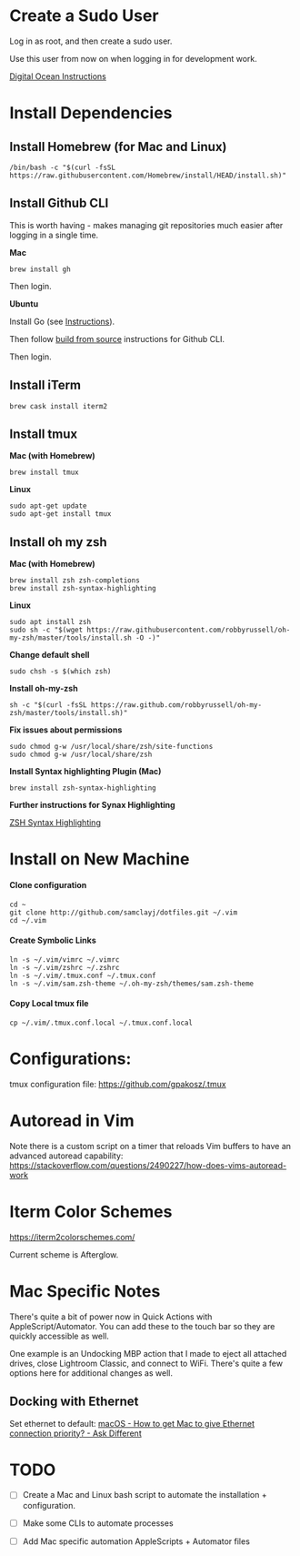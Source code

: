 # Create a Sudo User

Log in as root, and then create a sudo user. 

Use this user from now on when logging in for development work.

[Digital Ocean Instructions](https://www.digitalocean.com/community/tutorials/how-to-create-a-sudo-user-on-ubuntu-quickstart)

# Install Dependencies

## Install Homebrew (for Mac and Linux)

    /bin/bash -c "$(curl -fsSL https://raw.githubusercontent.com/Homebrew/install/HEAD/install.sh)"
    
## Install Github CLI

This is worth having - makes managing git repositories much easier after logging in a single time.

**Mac**

    brew install gh 
    
Then login.

**Ubuntu**

Install Go (see [Instructions](https://linuxize.com/post/how-to-install-go-on-ubuntu-20-04/)).

Then follow [build from source](https://github.com/cli/cli/blob/trunk/docs/source.md) instructions for Github CLI.

Then login.


## Install iTerm

    brew cask install iterm2

## Install tmux

**Mac (with Homebrew)**

    brew install tmux

**Linux**

    sudo apt-get update
    sudo apt-get install tmux

## Install oh my zsh

**Mac (with Homebrew)**

    brew install zsh zsh-completions
    brew install zsh-syntax-highlighting

**Linux**

    sudo apt install zsh
    sudo sh -c "$(wget https://raw.githubusercontent.com/robbyrussell/oh-my-zsh/master/tools/install.sh -O -)"

**Change default shell**

    sudo chsh -s $(which zsh)

**Install oh-my-zsh**

    sh -c "$(curl -fsSL https://raw.github.com/robbyrussell/oh-my-zsh/master/tools/install.sh)"

**Fix issues about permissions**

    sudo chmod g-w /usr/local/share/zsh/site-functions
    sudo chmod g-w /usr/local/share/zsh

**Install Syntax highlighting Plugin (Mac)**

    brew install zsh-syntax-highlighting

**Further instructions for Synax Highlighting**

[ZSH Syntax Highlighting](https://github.com/zsh-users/zsh-syntax-highlighting/blob/master/INSTALL.md)

# Install on New Machine

#### Clone configuration

    cd ~
    git clone http://github.com/samclayj/dotfiles.git ~/.vim
    cd ~/.vim

#### Create Symbolic Links

    ln -s ~/.vim/vimrc ~/.vimrc
    ln -s ~/.vim/zshrc ~/.zshrc
    ln -s ~/.vim/.tmux.conf ~/.tmux.conf
    ln -s ~/.vim/sam.zsh-theme ~/.oh-my-zsh/themes/sam.zsh-theme

#### Copy Local tmux file

    cp ~/.vim/.tmux.conf.local ~/.tmux.conf.local

# Configurations:

tmux configuration file: https://github.com/gpakosz/.tmux

# Autoread in Vim

Note there is a custom script on a timer that reloads Vim buffers to have an
advanced autoread capability: https://stackoverflow.com/questions/2490227/how-does-vims-autoread-work

# Iterm Color Schemes

https://iterm2colorschemes.com/

Current scheme is Afterglow.

# Mac Specific Notes

There's quite a bit of power now in Quick Actions with AppleScript/Automator. You can add these to the touch bar so they are quickly accessible as well.

One example is an Undocking MBP action that I made to eject all attached drives, close Lightroom Classic, and connect to WiFi. There's quite a few options here for additional changes as well.

## Docking with Ethernet
Set ethernet to default: [macOS - How to get Mac to give Ethernet connection priority? - Ask Different](https://apple.stackexchange.com/questions/245353/how-to-get-mac-to-give-ethernet-connection-priority)


# TODO

- [ ] Create a Mac and Linux bash script to automate the installation + configuration.
- [ ] Make some CLIs to automate processes
- [ ] Add Mac specific automation AppleScripts + Automator files

